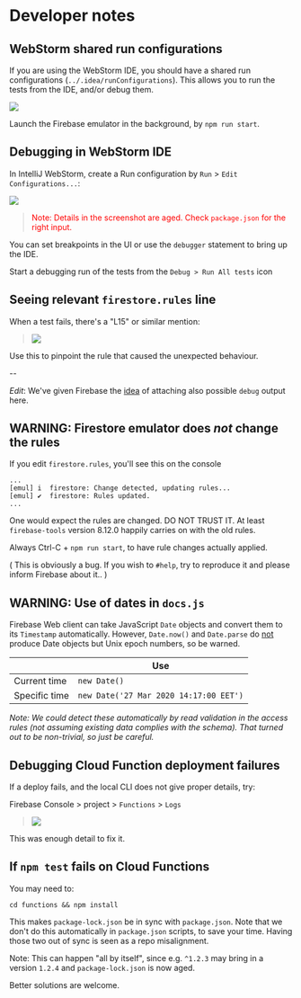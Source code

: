 # Developer notes

## WebStorm shared run configurations

If you are using the WebStorm IDE, you should have a shared run configurations (`../.idea/runConfigurations`). This allows you to run the tests from the IDE, and/or debug them.

![](.images/webstorm-run-config.png)

Launch the Firebase emulator in the background, by `npm run start`.


## Debugging in WebStorm IDE

In IntelliJ WebStorm, create a Run configuration by `Run` > `Edit Configurations...`:

![](.images/webstorm-jest-config.png)

><font color=red>Note: Details in the screenshot are aged. Check `package.json` for the right input.</font>

You can set breakpoints in the UI or use the `debugger` statement to bring up the IDE. 

Start a debugging run of the tests from the `Debug > Run All tests` icon


## Seeing relevant `firestore.rules` line

When a test fails, there's a "L15" or similar mention:

>![](.images/rules-line-number.png)

Use this to pinpoint the rule that caused the unexpected behaviour.

-- 

*Edit*: We've given Firebase the [idea](https://github.com/firebase/firebase-js-sdk/issues/4793) of attaching also possible `debug` output here.


## WARNING: Firestore emulator does *not* change the rules

If you edit `firestore.rules`, you'll see this on the console

```
...
[emul] i  firestore: Change detected, updating rules...
[emul] ✔  firestore: Rules updated.
...
```

One would expect the rules are changed. DO NOT TRUST IT. At least `firebase-tools` version 8.12.0 happily carries on with the old rules.

Always Ctrl-C + `npm run start`, to have rule changes actually applied.

( This is obviously a bug. If you wish to `#help`, try to reproduce it and please inform Firebase about it.. )


## WARNING: Use of dates in `docs.js`

Firebase Web client can take JavaScript `Date` objects and convert them to its `Timestamp` automatically. However, `Date.now()` and `Date.parse` do <u>not</u> produce Date objects but Unix epoch numbers, so be warned.

||Use|
|---|---|
|Current time|`new Date()`|
|Specific time|`new Date('27 Mar 2020 14:17:00 EET')`|

*Note: We could detect these automatically by read validation in the access rules (not assuming existing data complies with the schema). That turned out to be non-trivial, so just be careful.*


## Debugging Cloud Function deployment failures

If a deploy fails, and the local CLI does not give proper details, try:

Firebase Console > project > `Functions` > `Logs`

>![](.images/firebase-console-functions-logs.png)

This was enough detail to fix it.


## If `npm test` fails on Cloud Functions

You may need to:

```
cd functions && npm install
```

This makes `package-lock.json` be in sync with `package.json`. Note that we don't do this automatically in `package.json` scripts, to save your time. Having those two out of sync is seen as a repo misalignment.

Note: This can happen "all by itself", since e.g. `^1.2.3` may bring in a version `1.2.4` and `package-lock.json` is now aged.

Better solutions are welcome.
